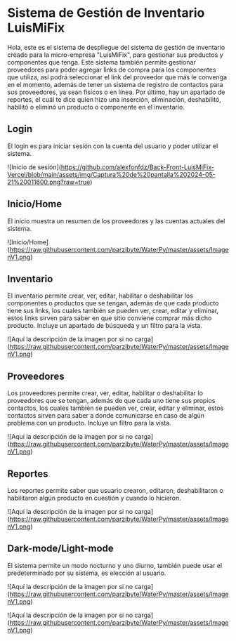 # Sistema de Gestión de Inventario LuisMiFix
Hola, este es el sistema de despliegue del sistema de gestión de inventario creado para la micro-empresa "LuisMiFix", para gestionar sus productos y componentes que tenga. Este sistema también permite gestionar proveedores para poder agregar links de compra para los componentes que utiliza, así podrá seleccionar el link del proveedor que más le convenga en el momento, además de tener un sistema de registro de contactos para sus proveedores, ya sean físicos o en línea. Por último, hay un apartado de reportes, el cuál te dice quien hizo una inserción, eliminación, deshabilitó, habilitó o eliminó un producto o componente en el inventario.

## Login
El login es para iniciar sesión con la cuenta del usuario y poder utilizar el sistema.

<span>![</span><span>Inicio de sesión</span><span>]</span><span>(</span><span>https://github.com/alexfonfdz/Back-Front-LuisMiFix-Vercel/blob/main/assets/img/Captura%20de%20pantalla%202024-05-21%20011600.png?raw=true</span><span>)</span>

## Inicio/Home
El inicio muestra un resumen de los proveedores y las cuentas actuales del sistema.

<span>![</span><span>Inicio/Home</span><span>]</span><span>(</span><span>https://raw.githubusercontent.com/parzibyte/WaterPy/master/assets/ImagenV1.png</span><span>)</span>

## Inventario
El inventario permite crear, ver, editar, habilitar o deshabilitar los componentes o productos que se tengan, además de que cada producto tiene sus links, los cuales también se pueden ver, crear, editar y eliminar, estos links sirven para saber en que sitio conviene comprar más dicho producto. Incluye un apartado de búsqueda y un filtro para la vista.

<span>![</span><span>Aquí la descripción de la imagen por si no carga</span><span>]</span><span>(</span><span>https://raw.githubusercontent.com/parzibyte/WaterPy/master/assets/ImagenV1.png</span><span>)</span>

## Proveedores
Los proveedores permite crear, ver, editar, habilitar o deshabilitar lo proveedores que se tengan, además de que cada uno tiene sus propios contactos, los cuales también se pueden ver, crear, editar y eliminar, estos contactos sirven para saber a donde comunicarse en caso de algún problema con un producto. Incluye un filtro para la vista.

<span>![</span><span>Aquí la descripción de la imagen por si no carga</span><span>]</span><span>(</span><span>https://raw.githubusercontent.com/parzibyte/WaterPy/master/assets/ImagenV1.png</span><span>)</span>

## Reportes
Los reportes permite saber que usuario crearon, editaron, deshabilitaron o habilitaron algún producto en cuestión y cuando lo hicieron.

<span>![</span><span>Aquí la descripción de la imagen por si no carga</span><span>]</span><span>(</span><span>https://raw.githubusercontent.com/parzibyte/WaterPy/master/assets/ImagenV1.png</span><span>)</span>

## Dark-mode/Light-mode
El sistema permite un modo nocturno y uno diurno, también puede usar el predeterminado por su sistema, es elección al usuario.

<span>![</span><span>Aquí la descripción de la imagen por si no carga</span><span>]</span><span>(</span><span>https://raw.githubusercontent.com/parzibyte/WaterPy/master/assets/ImagenV1.png</span><span>)</span>

<span>![</span><span>Aquí la descripción de la imagen por si no carga</span><span>]</span><span>(</span><span>https://raw.githubusercontent.com/parzibyte/WaterPy/master/assets/ImagenV1.png</span><span>)</span>
